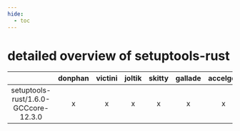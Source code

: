 ```yaml
---
hide:
  - toc
---
```


detailed overview of setuptools-rust
====================================

| |donphan|victini|joltik|skitty|gallade|accelgor|swalot|doduo|
| :---: | :---: | :---: | :---: | :---: | :---: | :---: | :---: | :---: |
|setuptools-rust/1.6.0-GCCcore-12.3.0|x|x|x|x|x|x|x|x|
